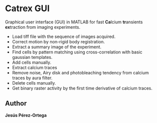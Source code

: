 # Catrex GUI
Graphical user interface (GUI) in MATLAB for fast **Ca**lcium **tr**ansients **ex**traction from imaging experiments.

* Load tiff file with the sequence of images acquired.
* Correct motion by non-rigid body registration.
* Extract a summary image of the experiment.
* Find cells by pattern matching using cross-correlation with basic gaussian templates.
* Add cells manually.
* Extract calcium traces 
* Remove noise, Airy disk and photobleaching tendency from calcium traces by aura filter.
* Delete cells manually.
* Get binary raster activity by the first time derivative of calcium traces.

## Author
**Jesús Pérez-Ortega**

